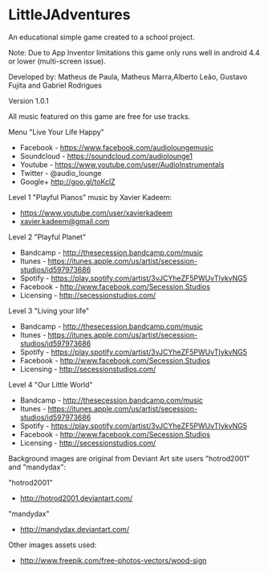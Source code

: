 # LittleJAdventures
An educational simple game created to a school project.

Note: Due to App Inventor limitations this game only runs well in android 4.4 or lower (multi-screen issue).

Developed by:
Matheus de Paula, Matheus Marra,Alberto Leão, Gustavo Fujita and Gabriel  Rodrigues

Version 1.0.1 

All music featured on this game are free for use tracks.

Menu "Live Your Life Happy"
- Facebook - https://www.facebook.com/audioloungemusic
- Soundcloud - https://soundcloud.com/audiolounge1
- Youtube - https://www.youtube.com/user/AudioInstrumentals
- Twitter - @audio_lounge
- Google+ http://goo.gl/toKclZ

Level 1 "Playful Pianos" music by Xavier Kadeem:
- https://www.youtube.com/user/xavierkadeem
- xavier.kadeem@gmail.com

Level 2 "Playful Planet"
- Bandcamp - http://thesecession.bandcamp.com/music
- Itunes - https://itunes.apple.com/us/artist/secession-studios/id597973686
- Spotify - https://play.spotify.com/artist/3vJCYheZF5PWUvTIykvNG5
- Facebook - http://www.facebook.com/Secession.Studios
- Licensing - http://secessionstudios.com/

Level 3 "Living your life"
- Bandcamp - http://thesecession.bandcamp.com/music
- Itunes - https://itunes.apple.com/us/artist/secession-studios/id597973686
- Spotify - https://play.spotify.com/artist/3vJCYheZF5PWUvTIykvNG5
- Facebook - http://www.facebook.com/Secession.Studios
- Licensing - http://secessionstudios.com/

Level 4 "Our Little World"
- Bandcamp - http://thesecession.bandcamp.com/music
- Itunes - https://itunes.apple.com/us/artist/secession-studios/id597973686
- Spotify - https://play.spotify.com/artist/3vJCYheZF5PWUvTIykvNG5
- Facebook - http://www.facebook.com/Secession.Studios
- Licensing - http://secessionstudios.com/

Background images are original from Deviant Art site users "hotrod2001" and "mandydax":

"hotrod2001"
- http://hotrod2001.deviantart.com/

"mandydax"
- http://mandydax.deviantart.com/

Other images assets used:
- http://www.freepik.com/free-photos-vectors/wood-sign
